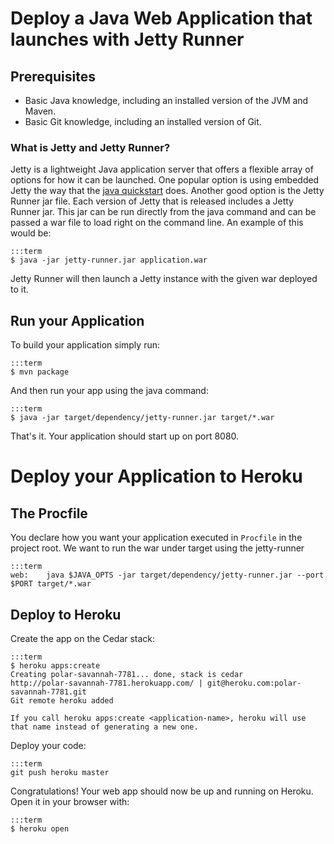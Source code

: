 # Deploy a Java Web Application that launches with Jetty Runner

## Prerequisites

* Basic Java knowledge, including an installed version of the JVM and Maven.
* Basic Git knowledge, including an installed version of Git.

### What is Jetty and Jetty Runner?
Jetty is a lightweight Java application server that offers a flexible array of options for how it can be launched. One popular option is using embedded Jetty the way that the [java quickstart](http://devcenter.heroku.com/java) does. Another good option is the Jetty Runner jar file. Each version of Jetty that is released includes a Jetty Runner jar. This jar can be run directly from the java command and can be passed a war file to load right on the command line. An example of this would be:

    :::term
    $ java -jar jetty-runner.jar application.war

Jetty Runner will then launch a Jetty instance with the given war deployed to it.

## Run your Application

To build your application simply run:

    :::term
    $ mvn package

And then run your app using the java command:

    :::term
    $ java -jar target/dependency/jetty-runner.jar target/*.war

That's it. Your application should start up on port 8080.

# Deploy your Application to Heroku

## The Procfile

You declare how you want your application executed in `Procfile` in the project root. We want to run the war under target using the jetty-runner

    :::term
    web:    java $JAVA_OPTS -jar target/dependency/jetty-runner.jar --port $PORT target/*.war

## Deploy to Heroku

Create the app on the Cedar stack:

    :::term
    $ heroku apps:create
    Creating polar-savannah-7781... done, stack is cedar
    http://polar-savannah-7781.herokuapp.com/ | git@heroku.com:polar-savannah-7781.git
    Git remote heroku added

	If you call heroku apps:create <application-name>, heroku will use that name instead of generating a new one.
	
Deploy your code:

    :::term
    git push heroku master

Congratulations! Your web app should now be up and running on Heroku. Open it in your browser with:

    :::term  
    $ heroku open
